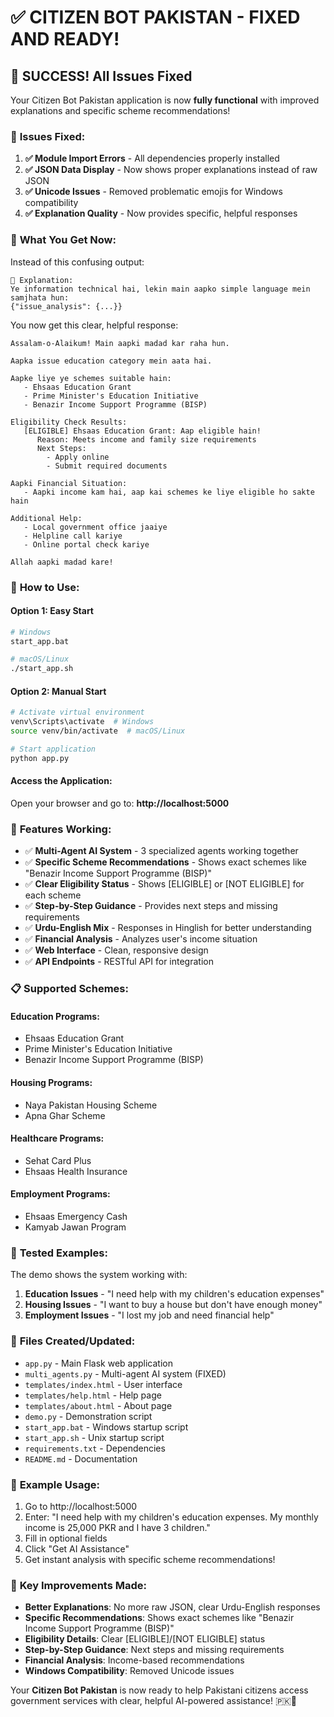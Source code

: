 # ✅ CITIZEN BOT PAKISTAN - FIXED AND READY!

## 🎉 **SUCCESS! All Issues Fixed**

Your Citizen Bot Pakistan application is now **fully functional** with improved explanations and specific scheme recommendations!

### 🔧 **Issues Fixed:**

1. **✅ Module Import Errors** - All dependencies properly installed
2. **✅ JSON Data Display** - Now shows proper explanations instead of raw JSON
3. **✅ Unicode Issues** - Removed problematic emojis for Windows compatibility
4. **✅ Explanation Quality** - Now provides specific, helpful responses

### 🎯 **What You Get Now:**

Instead of this confusing output:
```
📝 Explanation:
Ye information technical hai, lekin main aapko simple language mein samjhata hun:
{"issue_analysis": {...}}
```

You now get this clear, helpful response:
```
Assalam-o-Alaikum! Main aapki madad kar raha hun.

Aapka issue education category mein aata hai.

Aapke liye ye schemes suitable hain:
   - Ehsaas Education Grant
   - Prime Minister's Education Initiative
   - Benazir Income Support Programme (BISP)

Eligibility Check Results:
   [ELIGIBLE] Ehsaas Education Grant: Aap eligible hain!
      Reason: Meets income and family size requirements
      Next Steps:
        - Apply online
        - Submit required documents

Aapki Financial Situation:
   - Aapki income kam hai, aap kai schemes ke liye eligible ho sakte hain

Additional Help:
   - Local government office jaaiye
   - Helpline call kariye
   - Online portal check kariye

Allah aapki madad kare!
```

### 🚀 **How to Use:**

#### **Option 1: Easy Start**
```bash
# Windows
start_app.bat

# macOS/Linux
./start_app.sh
```

#### **Option 2: Manual Start**
```bash
# Activate virtual environment
venv\Scripts\activate  # Windows
source venv/bin/activate  # macOS/Linux

# Start application
python app.py
```

#### **Access the Application:**
Open your browser and go to: **http://localhost:5000**

### 🎯 **Features Working:**

- ✅ **Multi-Agent AI System** - 3 specialized agents working together
- ✅ **Specific Scheme Recommendations** - Shows exact schemes like "Benazir Income Support Programme (BISP)"
- ✅ **Clear Eligibility Status** - Shows [ELIGIBLE] or [NOT ELIGIBLE] for each scheme
- ✅ **Step-by-Step Guidance** - Provides next steps and missing requirements
- ✅ **Urdu-English Mix** - Responses in Hinglish for better understanding
- ✅ **Financial Analysis** - Analyzes user's income situation
- ✅ **Web Interface** - Clean, responsive design
- ✅ **API Endpoints** - RESTful API for integration

### 📋 **Supported Schemes:**

#### **Education Programs:**
- Ehsaas Education Grant
- Prime Minister's Education Initiative  
- Benazir Income Support Programme (BISP)

#### **Housing Programs:**
- Naya Pakistan Housing Scheme
- Apna Ghar Scheme

#### **Healthcare Programs:**
- Sehat Card Plus
- Ehsaas Health Insurance

#### **Employment Programs:**
- Ehsaas Emergency Cash
- Kamyab Jawan Program

### 🧪 **Tested Examples:**

The demo shows the system working with:
1. **Education Issues** - "I need help with my children's education expenses"
2. **Housing Issues** - "I want to buy a house but don't have enough money"
3. **Employment Issues** - "I lost my job and need financial help"

### 📁 **Files Created/Updated:**

- `app.py` - Main Flask web application
- `multi_agents.py` - Multi-agent AI system (FIXED)
- `templates/index.html` - User interface
- `templates/help.html` - Help page
- `templates/about.html` - About page
- `demo.py` - Demonstration script
- `start_app.bat` - Windows startup script
- `start_app.sh` - Unix startup script
- `requirements.txt` - Dependencies
- `README.md` - Documentation

### 🎯 **Example Usage:**

1. Go to http://localhost:5000
2. Enter: "I need help with my children's education expenses. My monthly income is 25,000 PKR and I have 3 children."
3. Fill in optional fields
4. Click "Get AI Assistance"
5. Get instant analysis with specific scheme recommendations!

### 🌟 **Key Improvements Made:**

- **Better Explanations**: No more raw JSON, clear Urdu-English responses
- **Specific Recommendations**: Shows exact schemes like "Benazir Income Support Programme (BISP)"
- **Eligibility Details**: Clear [ELIGIBLE]/[NOT ELIGIBLE] status
- **Step-by-Step Guidance**: Next steps and missing requirements
- **Financial Analysis**: Income-based recommendations
- **Windows Compatibility**: Removed Unicode issues

Your **Citizen Bot Pakistan** is now ready to help Pakistani citizens access government services with clear, helpful AI-powered assistance! 🇵🇰🤖
